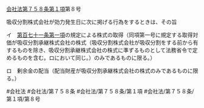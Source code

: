 [会社法第７５８条第１項](会社法＿＿＿＿第７５８条第１項)第８号

吸収分割株式会社が効力発生日に次に掲げる行為をするときは、その旨

イ　[第百七十一条第一項](会社法＿＿＿＿第１７１条第１項)の規定による株式の取得（同項第一号に規定する取得対価が吸収分割承継株式会社の株式（吸収分割株式会社が吸収分割をする前から有するものを除き、吸収分割承継株式会社の株式に準ずるものとして法務省令で定めるものを含む。ロにおいて同じ。）のみであるものに限る。）

ロ　剰余金の配当（配当財産が吸収分割承継株式会社の株式のみであるものに限る。）


#会社法
#会社法/第７５８条
#会社法/第７５８条/第１項
#会社法/第７５８条/第１項/第８号
